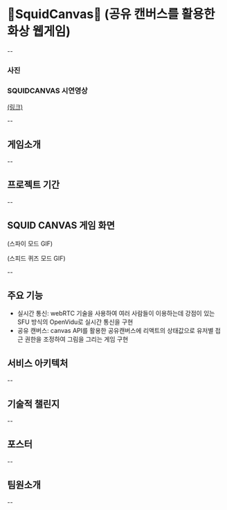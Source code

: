 # 🦑SquidCanvas🦑 (공유 캔버스를 활용한 화상 웹게임)
--


### 사진
### SQUIDCANVAS 시연영상
[(링크)](https://youtu.be/MURQ6iLsth0)

--
## 게임소개



--
## 프로젝트 기간



--
## SQUID CANVAS 게임 화면

(스파이 모드 GIF)

(스피드 퀴즈 모드 GIF)

--

## 주요 기능

- 실시간 통신: webRTC 기술을 사용하여 여러 사람들이 이용하는데 강점이 있는 SFU 방식의 OpenVidu로 실시간 통신을 구현
- 공유 캔버스: canvas API를 활용한 공유캔버스에 리액트의 상태값으로 유저별 접근 권한을 조정하여 그림을 그리는 게임 구현

## 서비스 아키텍처


--

## 기술적 챌린지

--

## 포스터

--

## 팀원소개

--
